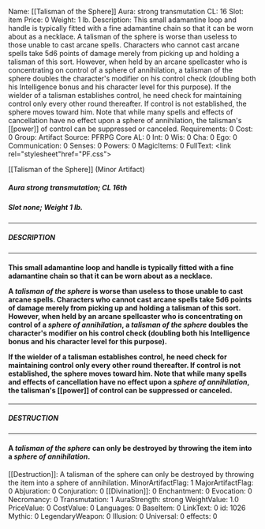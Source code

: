Name: [[Talisman of the Sphere]]
Aura: strong transmutation
CL: 16
Slot: item
Price: 0
Weight: 1 lb.
Description: This small adamantine loop and handle is typically fitted with a fine adamantine chain so that it can be worn about as a necklace. A talisman of the sphere is worse than useless to those unable to cast arcane spells. Characters who cannot cast arcane spells take 5d6 points of damage merely from picking up and holding a talisman of this sort. However, when held by an arcane spellcaster who is concentrating on control of a sphere of annihilation, a talisman of the sphere doubles the character's modifier on his control check (doubling both his Intelligence bonus and his character level for this purpose). If the wielder of a talisman establishes control, he need check for maintaining control only every other round thereafter. If control is not established, the sphere moves toward him. Note that while many spells and effects of cancellation have no effect upon a sphere of annihilation, the talisman's [[power]] of control can be suppressed or canceled.
Requirements: 0
Cost: 0
Group: Artifact
Source: PFRPG Core
AL: 0
Int: 0
Wis: 0
Cha: 0
Ego: 0
Communication: 0
Senses: 0
Powers: 0
MagicItems: 0
FullText: <link rel="stylesheet"href="PF.css"><div class="heading"><p class="alignleft">[[Talisman of the Sphere]] (Minor Artifact)</p><div style="clear: both;"></div></div><div><h5><b>Aura </b>strong transmutation; <b>CL </b>16th</h5><h5><b>Slot </b>none; <b>Weight </b>1 lb.</h5></div><hr/><div><h5><b>DESCRIPTION</b></h5></div><hr/><div><h4><p>This small adamantine loop and handle is typically fitted with a fine adamantine chain so that it can be worn about as a necklace.</p><p>A <i>talisman of the sphere</i> is worse than useless to those unable to cast arcane spells. Characters who cannot cast arcane spells take 5d6 points of damage merely from picking up and holding a talisman of this sort. However, when held by an arcane spellcaster who is concentrating on control of a <i>sphere of annihilation</i>, a <i>talisman of the sphere</i> doubles the character's modifier on his control check (doubling both his Intelligence bonus and his character level for this purpose).</p><p>If the wielder of a talisman establishes control, he need check for maintaining control only every other round thereafter. If control is not established, the sphere moves toward him. Note that while many spells and effects of cancellation have no effect upon a <i>sphere of annihilation</i>, the talisman's [[power]] of control can be suppressed or canceled.</p></h4></div><hr/><div><h5><b>DESTRUCTION</b></h5></div><hr/><div><h4><p>A <i>talisman of the sphere</i> can only be destroyed by throwing the item into a <i>sphere of annihilation</i>.</p></h4></div>
[[Destruction]]: A talisman of the sphere can only be destroyed by throwing the item into a sphere of annihilation.
MinorArtifactFlag: 1
MajorArtifactFlag: 0
Abjuration: 0
Conjuration: 0
[[Divination]]: 0
Enchantment: 0
Evocation: 0
Necromancy: 0
Transmutation: 1
AuraStrength: strong
WeightValue: 1.0
PriceValue: 0
CostValue: 0
Languages: 0
BaseItem: 0
LinkText: 0
id: 1026
Mythic: 0
LegendaryWeapon: 0
Illusion: 0
Universal: 0
effects: 0
